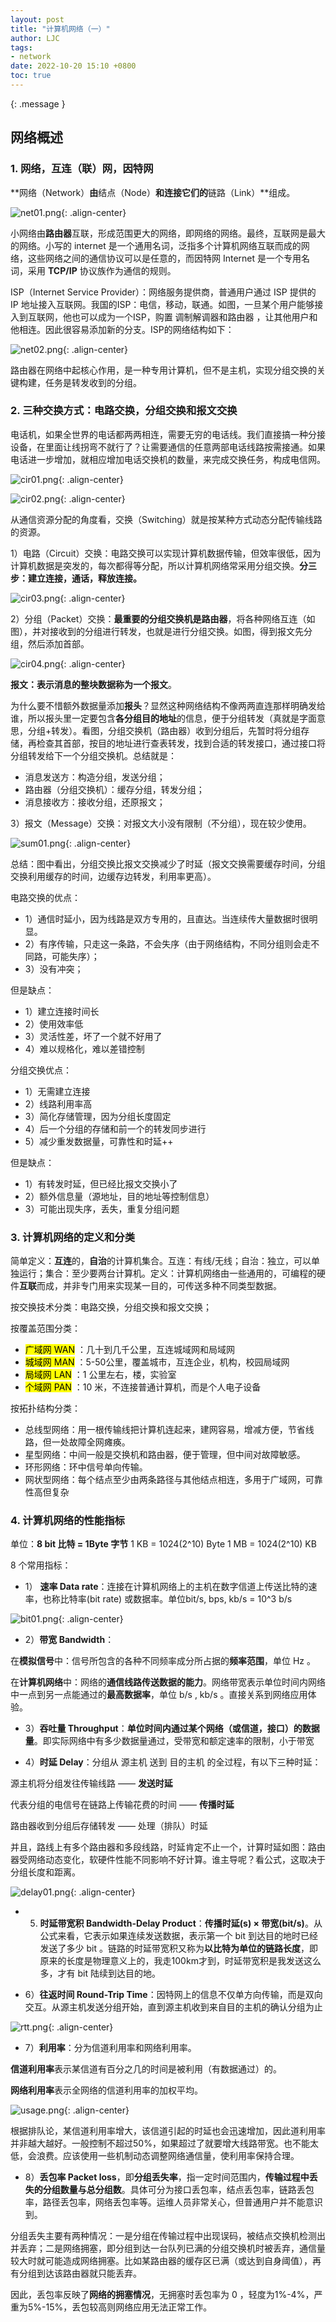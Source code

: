 ```yaml
---
layout: post
title: "计算机网络（一）"
author: LJC
tags:
- network
date: 2022-10-20 15:10 +0800
toc: true
---
```

{: .message }
## 网络概述

### 1. 网络，互连（联）网，因特网

**网络（Network）**由**结点（Node）**和连接它们的**链路（Link）**组成。

![net01.png](/images/net/net01.png "网络和互联网"){: .align-center}

小网络由**路由器**互联，形成范围更大的网络，即网络的网络。最终，互联网是最大的网络。小写的 internet 是一个通用名词，泛指多个计算机网络互联而成的网络，这些网络之间的通信协议可以是任意的，而因特网 Internet 是一个专用名词，采用 **TCP/IP** 协议族作为通信的规则。

ISP（Internet Service Provider）：网络服务提供商，普通用户通过 ISP 提供的 IP 地址接入互联网。我国的ISP：电信，移动，联通。如图，一旦某个用户能够接入到互联网，他也可以成为一个ISP，购置 调制解调器和路由器 ，让其他用户和他相连。因此很容易添加新的分支。ISP的网络结构如下：

![net02.png](/images/net/net02.png "ISP的网络结构"){: .align-center}

路由器在网络中起核心作用，是一种专用计算机，但不是主机，实现分组交换的关键构建，任务是转发收到的分组。

### 2. 三种交换方式：电路交换，分组交换和报文交换

电话机，如果全世界的电话都两两相连，需要无穷的电话线。我们直接搞一种分接设备，在里面让线拐弯不就行了？让需要通信的任意两部电话线路按需接通。如果电话进一步增加，就相应增加电话交换机的数量，来完成交换任务，构成电信网。

![cir01.png](/images/net/cir01.png "从电话线讲起"){: .align-center}

![cir02.png](/images/net/cir02.png "电话线"){: .align-center}

从通信资源分配的角度看，交换（Switching）就是按某种方式动态分配传输线路的资源。

1）电路（Circuit）交换：电路交换可以实现计算机数据传输，但效率很低，因为计算机数据是突发的，每次都得等分配，所以计算机网络常采用分组交换。**分三步：建立连接，通话，释放连接。**

![cir03.png](/images/net/cir03.png "电路交换"){: .align-center}

2）分组（Packet）交换：**最重要的分组交换机是路由器**，将各种网络互连（如图），并对接收到的分组进行转发，也就是进行分组交换。如图，得到报文先分组，然后添加首部。

![cir04.png](/images/net/cir04.png "分组交换"){: .align-center}

**报文：表示消息的整块数据称为一个报文**。

为什么要不惜额外数据量添加**报头**？显然这种网络结构不像两两直连那样明确发给谁，所以报头里一定要包含**各分组目的地址**的信息，便于分组转发（真就是字面意思，分组+转发）。看图，分组交换机（路由器）收到分组后，先暂时将分组存储，再检查其首部，按目的地址进行查表转发，找到合适的转发接口，通过接口将分组转发给下一个分组交换机。总结就是：

- 消息发送方：构造分组，发送分组；
- 路由器（分组交换机）：缓存分组，转发分组；
- 消息接收方：接收分组，还原报文；

3）报文（Message）交换：对报文大小没有限制（不分组），现在较少使用。

![sum01.png](/images/net/sum01.png "总结"){: .align-center}

总结：图中看出，分组交换比报文交换减少了时延（报文交换需要缓存时间，分组交换利用缓存的时间，边缓存边转发，利用率更高）。

电路交换的优点：
- 1）通信时延小，因为线路是双方专用的，且直达。当连续传大量数据时很明显。
- 2）有序传输，只走这一条路，不会失序（由于网络结构，不同分组则会走不同路，可能失序）；
- 3）没有冲突；

但是缺点：
- 1）建立连接时间长
- 2）使用效率低
- 3）灵活性差，坏了一个就不好用了
- 4）难以规格化，难以差错控制

分组交换优点：
- 1）无需建立连接
- 2）线路利用率高
- 3）简化存储管理，因为分组长度固定
- 4）后一个分组的存储和前一个的转发同步进行
- 5）减少重发数据量，可靠性和时延++

但是缺点：
- 1）有转发时延，但已经比报文交换小了
- 2）额外信息量（源地址，目的地址等控制信息）
- 3）可能出现失序，丢失，重复分组问题

### 3. 计算机网络的定义和分类

简单定义：**互连**的，**自治**的计算机集合。互连：有线/无线；自治：独立，可以单独运行；集合：至少要两台计算机。定义：计算机网络由一些通用的，可编程的硬件**互联**而成，并非专门用来实现某一目的，可传送多种不同类型数据。

按交换技术分类：电路交换，分组交换和报文交换；

按覆盖范围分类：
- <mark>广域网 WAN</mark> ：几十到几千公里，互连城域网和局域网
- <mark>城域网 MAN</mark> ：5-50公里，覆盖城市，互连企业，机构，校园局域网
- <mark>局域网 LAN</mark> ：1 公里左右，楼，实验室
- <mark>个域网 PAN</mark> ：10 米，不连接普通计算机，而是个人电子设备

按拓扑结构分类：
- 总线型网络：用一根传输线把计算机连起来，建网容易，增减方便，节省线路，但一处故障全网瘫痪。
- 星型网络：中间一般是交换机和路由器，便于管理，但中间对故障敏感。
- 环形网络：环中信号单向传输。
- 网状型网络：每个结点至少由两条路径与其他结点相连，多用于广域网，可靠性高但复杂

### 4. 计算机网络的性能指标

单位：**8 bit 比特 = 1Byte 字节**
1 KB = 1024(2^10) Byte 
1 MB = 1024(2^10) KB

8 个常用指标：

- 1） **速率 Data rate**：连接在计算机网络上的主机在数字信道上传送比特的速率，也称比特率(bit rate) 或数据率。单位bit/s, bps, kb/s = 10^3 b/s

![bit01.png](/images/net/bit01.png "bit"){: .align-center}

- 2）**带宽 Bandwidth**：

在**模拟信号**中：信号所包含的各种不同频率成分所占据的**频率范围**，单位 Hz 。

在**计算机网络**中：网络的**通信线路传送数据的能力**。网络带宽表示单位时间内网络中一点到另一点能通过的**最高数据率**，单位 b/s , kb/s 。直接关系到网络应用体验。

- 3）**吞吐量 Throughput**：**单位时间内通过某个网络（或信道，接口）的数据量**。即实际网络中有多少数据量通过，受带宽和额定速率的限制，小于带宽

- 4）**时延 Delay**：分组从 源主机 送到 目的主机 的全过程，有以下三种时延：

源主机将分组发往传输线路 —— **发送时延**

代表分组的电信号在链路上传输花费的时间 —— **传播时延**

路由器收到分组后存储转发 —— 处理（排队）时延

并且，路线上有多个路由器和多段线路，时延肯定不止一个，计算时延如图：路由器受网络动态变化，软硬件性能不同影响不好计算。谁主导呢？看公式，这取决于分组长度和距离。

![delay01.png](/images/net/delay01.png "时延"){: .align-center}

- 5) **时延带宽积 Bandwidth-Delay Product**：**传播时延(s) × 带宽(bit/s)**。从公式来看，它表示如果连续发送数据，表示第一个 bit 到达目的地时已经发送了多少 bit 。链路的时延带宽积又称为**以比特为单位的链路长度**，即原来的长度是物理意义上的，我走100km才到，时延带宽积是我发送这么多，才有 bit 陆续到达目的地。

- 6）**往返时间 Round-Trip Time**：因特网上的信息不仅单方向传输，而是双向交互。从源主机发送分组开始，直到源主机收到来自目的主机的确认分组为止

![rtt.png](/images/net/rtt.png "RTT"){: .align-center}

- 7）**利用率**：分为信道利用率和网络利用率。

**信道利用率**表示某信道有百分之几的时间是被利用（有数据通过）的。

**网络利用率**表示全网络的信道利用率的加权平均。

![usage.png](/images/net/usage.png "RTT"){: .align-center}

根据排队论，某信道利用率增大，该信道引起的时延也会迅速增加，因此道利用率并非越大越好。一般控制不超过50%，如果超过了就要增大线路带宽。也不能太低，会浪费。应该使用一些机制动态调整网络通信量，使利用率保持合理。

- 8）**丢包率 Packet loss**，即**分组丢失率**，指一定时间范围内，**传输过程中丢失的分组数量与总分组数**。具体可分为接口丢包率，结点丢包率，链路丢包率，路径丢包率，网络丢包率等。运维人员非常关心，但普通用户并不能意识到。

分组丢失主要有两种情况：一是分组在传输过程中出现误码，被结点交换机检测出并丢弃；二是网络拥塞，即分组到达一台队列已满的分组交换机时被丢弃，通信量较大时就可能造成网络拥塞。比如某路由器的缓存区已满（或达到自身阈值），再有分组到达该路由器就只能丢弃。

因此，丢包率反映了**网络的拥塞情况**，无拥塞时丢包率为 0 ，轻度为1%-4%，严重为5%-15%，丢包较高则网络应用无法正常工作。
















